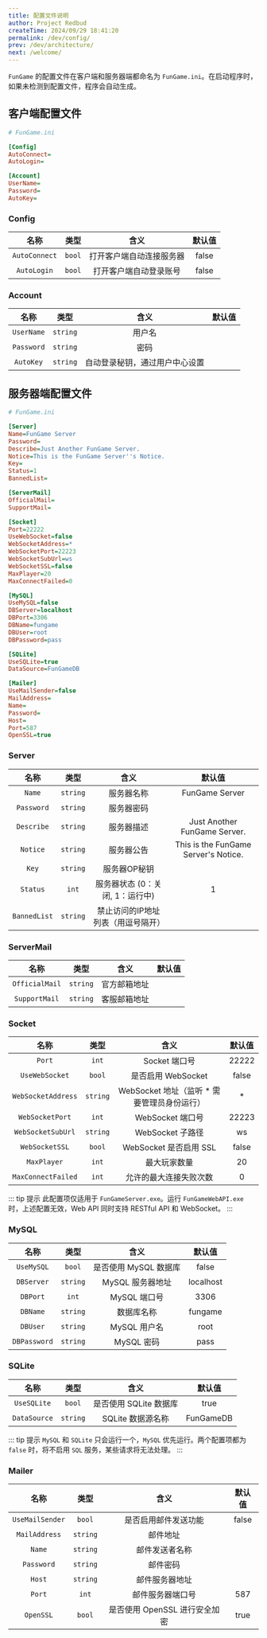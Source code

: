 ```yaml
---
title: 配置文件说明
author: Project Redbud
createTime: 2024/09/29 18:41:20
permalink: /dev/config/
prev: /dev/architecture/
next: /welcome/
---
```


`FunGame` 的配置文件在客户端和服务器端都命名为 `FunGame.ini`。在启动程序时，如果未检测到配置文件，程序会自动生成。

## 客户端配置文件

```ini
# FunGame.ini

[Config]
AutoConnect=
AutoLogin=

[Account]
UserName=
Password=
AutoKey=
```

### Config

| 名称   |   类型   |   含义   |  默认值  |
|:----------:|:--------:|:--------:|:--------:|
| `AutoConnect` | `bool` | 打开客户端自动连接服务器   |  false |
| `AutoLogin` | `bool` | 打开客户端自动登录账号   |  false  |

### Account

| 名称   |   类型   |   含义   |  默认值  |
|:----------:|:--------:|:--------:|:--------:|
| `UserName` | `string` | 用户名   |  |
| `Password` | `string` | 密码     |  |
| `AutoKey` | `string` | 自动登录秘钥，通过用户中心设置  |  |

## 服务器端配置文件

```ini
# FunGame.ini

[Server]
Name=FunGame Server
Password=
Describe=Just Another FunGame Server.
Notice=This is the FunGame Server''s Notice.
Key=
Status=1
BannedList=

[ServerMail]
OfficialMail=
SupportMail=

[Socket]
Port=22222
UseWebSocket=false
WebSocketAddress=*
WebSocketPort=22223
WebSocketSubUrl=ws
WebSocketSSL=false
MaxPlayer=20
MaxConnectFailed=0

[MySQL]
UseMySQL=false
DBServer=localhost
DBPort=3306
DBName=fungame
DBUser=root
DBPassword=pass

[SQLite]
UseSQLite=true
DataSource=FunGameDB

[Mailer]
UseMailSender=false
MailAddress=
Name=
Password=
Host=
Port=587
OpenSSL=true
```

### Server

| 名称   |   类型   |   含义   |  默认值  |
|:----------:|:--------:|:--------:|:--------:|
| `Name` | `string` | 服务器名称   |  FunGame Server |
| `Password` | `string` | 服务器密码   |  |
| `Describe` | `string` | 服务器描述   | Just Another FunGame Server. |
| `Notice` | `string` | 服务器公告   | This is the FunGame Server's Notice. |
| `Key` | `string` | 服务器OP秘钥   |  |
| `Status` | `int` | 服务器状态 (0：关闭, 1：运行中)   | 1 |
| `BannedList` | `string` | 禁止访问的IP地址列表（用逗号隔开）   |  |

### ServerMail

| 名称   |   类型   |   含义   |  默认值  |
|:----------:|:--------:|:--------:|:--------:|
| `OfficialMail` | `string` | 官方邮箱地址   |  |
| `SupportMail` | `string` | 客服邮箱地址   |  |

### Socket

| 名称   |   类型   |   含义   |  默认值  |
|:----------:|:--------:|:--------:|:--------:|
| `Port` | `int` | Socket 端口号   | 22222 |
| `UseWebSocket` | `bool` | 是否启用 WebSocket   | false |
| `WebSocketAddress` | `string` | WebSocket 地址（监听 * 需要管理员身份运行）   | * |
| `WebSocketPort` | `int` | WebSocket 端口号   | 22223 |
| `WebSocketSubUrl` | `string` | WebSocket 子路径   | ws |
| `WebSocketSSL` | `bool` | WebSocket 是否启用 SSL   | false |
| `MaxPlayer` | `int` | 最大玩家数量   | 20 |
| `MaxConnectFailed` | `int` | 允许的最大连接失败次数   | 0 |

::: tip 提示
此配置项仅适用于 `FunGameServer.exe`。运行 `FunGameWebAPI.exe` 时，上述配置无效，Web API 同时支持 RESTful API 和 WebSocket。
:::

### MySQL

| 名称   |   类型   |   含义   |  默认值  |
|:----------:|:--------:|:--------:|:--------:|
| `UseMySQL` | `bool` | 是否使用 MySQL 数据库   | false |
| `DBServer` | `string` | MySQL 服务器地址   | localhost |
| `DBPort` | `int` | MySQL 端口号   | 3306 |
| `DBName` | `string` | 数据库名称   | fungame |
| `DBUser` | `string` | MySQL 用户名   | root |
| `DBPassword` | `string` | MySQL 密码   | pass |

### SQLite

| 名称   |   类型   |   含义   |  默认值  |
|:----------:|:--------:|:--------:|:--------:|
| `UseSQLite` | `bool` | 是否使用 SQLite 数据库   | true |
| `DataSource` | `string` | SQLite 数据源名称   | FunGameDB |

::: tip 提示
`MySQL` 和 `SQLite` 只会运行一个，`MySQL` 优先运行。两个配置项都为 `false` 时，将不启用 `SQL` 服务，某些请求将无法处理。
:::

### Mailer

| 名称   |   类型   |   含义   |  默认值  |
|:----------:|:--------:|:--------:|:--------:|
| `UseMailSender` | `bool` | 是否启用邮件发送功能   | false |
| `MailAddress` | `string` | 邮件地址   |  |
| `Name` | `string` | 邮件发送者名称   |  |
| `Password` | `string` | 邮件密码   |  |
| `Host` | `string` | 邮件服务器地址   |  |
| `Port` | `int` | 邮件服务器端口号   | 587 |
| `OpenSSL` | `bool` | 是否使用 OpenSSL 进行安全加密   | true |
